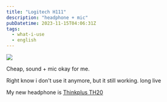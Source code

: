 ```yaml
---
title: "Logitech H111"
description: "headphone + mic"
pubDatetime: 2023-11-15T04:06:31Z
tags:
  - what-i-use
  - english
---
```


![](/../../assets/logitech-h111.avif)

Cheap, sound + mic okay for me.

Right know i don't use it anymore, but it still working. long live

My new headphone is [Thinkplus TH20](/posts/thinkplus-th20)
